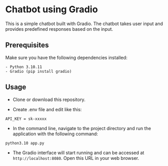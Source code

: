 # Chatbot using Gradio

This is a simple chatbot built with Gradio. The chatbot takes user input and provides predefined responses based on the input.

## Prerequisites

Make sure you have the following dependencies installed:

```
- Python 3.10.11
- Gradio (pip install gradio)
```

## Usage

- Clone or download this repository.

- Create .env file and edit like this:

```
API_KEY = sk-xxxxx
```

- In the command line, navigate to the project directory and run the application with the following command:

```
python3.10 app.py
```

- The Gradio interface will start running and can be accessed at `http://localhost:8080`. Open this URL in your web browser.
